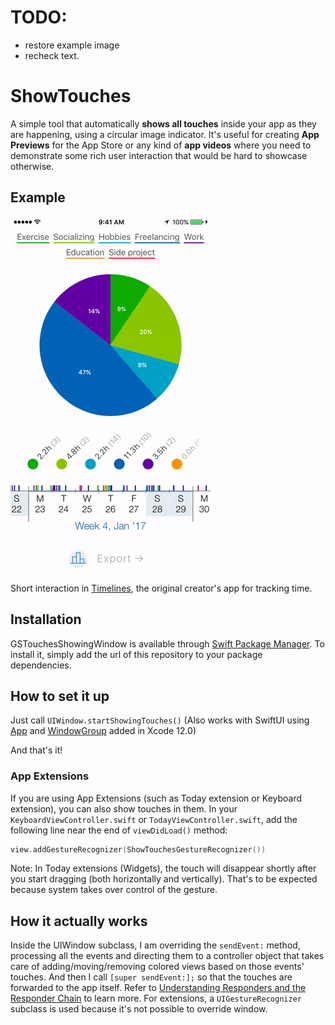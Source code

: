# TODO:
- restore example image
- recheck text.

# ShowTouches

A simple tool that automatically **shows all touches** inside your app as they are happening, using a circular image indicator. It's useful for creating **App Previews** for the App Store or any kind of **app videos** where you need to demonstrate some rich user interaction that would be hard to showcase otherwise.

## Example

<img src="ReadmeFiles/TouchesPreviewTimelines.gif" width="320px">

Short interaction in [Timelines](https://timelinesapp.io), the original creator's app for tracking time.

## Installation

GSTouchesShowingWindow is available through [Swift Package Manager](https://swift.org/package-manager/). To install it, simply add the url of this repository to your package dependencies.

## How to set it up

Just call `UIWindow.startShowingTouches()` (Also works with SwiftUI using [App](https://developer.apple.com/documentation/swiftui/app) and [WindowGroup](https://developer.apple.com/documentation/swiftui/windowgroup) added in Xcode 12.0)

And that's it!

### App Extensions
If you are using App Extensions (such as Today extension or Keyboard extension), you can also show touches in them. In your `KeyboardViewController.swift` or `TodayViewController.swift`, add the following line near the end of `viewDidLoad()` method:

```Swift
view.addGestureRecognizer(ShowTouchesGestureRecognizer())
```

Note: In Today extensions (Widgets), the touch will disappear shortly after you start dragging (both horizontally and vertically). That's to be expected because system takes over control of the gesture.

## How it actually works

Inside the UIWindow subclass, I am overriding the `sendEvent:` method, processing all the events and directing them to a controller object that takes care of adding/moving/removing colored views based on those events' touches. And then I call `[super sendEvent:];` so that the touches are forwarded to the app itself. Refer to [Understanding Responders and the Responder Chain](https://developer.apple.com/library/content/documentation/EventHandling/Conceptual/EventHandlingiPhoneOS/HandlngEventsUsingtheResponderChain.html) to learn more. For extensions, a `UIGestureRecognizer` subclass is used because it's not possible to override window.
